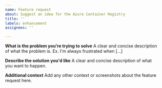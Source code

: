```yaml
---
name: Feature request
about: Suggest an idea for the Azure Container Registry
title: ''
labels: enhancement
assignees: ''

---
```


**What is the problem you're trying to solve**
A clear and concise description of what the problem is. Ex. I'm always frustrated when [...]

**Describe the solution you'd like**
A clear and concise description of what you want to happen.

**Additional context**
Add any other context or screenshots about the feature request here.
